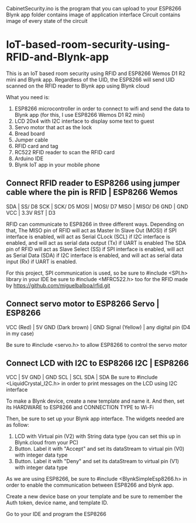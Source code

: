 CabinetSecurity.ino is the program that you can upload to your ESP8266
Blynk app folder contains image of application interface
Circuit contains image of every state of the circuit

# IoT-based-room-security-using-RFID-and-Blynk-app
This is an IoT based room security using RFID and ESP8266 Wemos D1 R2 mini and Blynk app. Regardless of the UID, the ESP8266 will send UID scanned on the RFID reader to Blynk app using Blynk cloud

What you need is:
1. ESP8266 microcontroller in order to connect to wifi and send the data to Blynk app (for this, I use ESP8266 Wemos D1 R2 mini)
2. LCD 20x4 with I2C interface to display some text to guest
3. Servo motor that act as the lock
4. Bread board
5. Jumper cable
6. RFID card and tag
7. RC522 RFID reader to scan the RFID card
8. Arduino IDE
9. Blynk IoT app in your mobile phone

Connect RFID reader to ESP8266 using jumper cable where the pin is
RFID  | ESP8266 Wemos
------------------------
SDA   | SS/ D8
SCK   | SCK/ D5
MOSI  | MOSI/ D7
MISO  | MISO/ D6
GND   | GND 
VCC   | 3.3V
RST   | D3

RFID can communicate to ESP8266 in three different ways. Depending on that, 
The MISO pin of RFID will act as Master In Slave Out (MOSI) if SPI interface is enabled, will act as Serial CLock (SCL) if I2C interface is enabled, and will act as serial data output (Tx) if UART is enabled
The SDA pin of RFID will act as Slave Select (SS) if SPI interface is enabled, will act as Serial Data (SDA) if I2C interface is enabled, and will act as serial data input (Rx) if UART is enabled.

For this project, SPI communication is used, so be sure to #include <SPI.h> library in your IDE
be sure to #include <MFRC522.h> too for the RFID made by https://github.com/miguelbalboa/rfid.git

Connect servo motor to ESP8266
Servo             | ESP8266
---------------------
VCC (Red)         | 5V
GND (Dark brown)  | GND
Signal (Yellow)   | any digital pin (D4 in my case)

Be sure to #include <servo.h> to allow ESP8266 to control the servo motor

Connect LCD with I2C to ESP8266
I2C    | ESP8266
------------------
VCC    | 5V
GND    | GND
SCL    | SCL
SDA    | SDA
Be sure to #include <LiquidCrystal_I2C.h> in order to print messages on the LCD using I2C interface

To make a Blynk device, create a new template and name it. And then, set its HARDWARE to ESP8266 and CONNECTION TYPE to Wi-Fi

Then, be sure to set up your Blynk app interface. The widgets needed are as follow:
1. LCD with Virtual pin (V2) with String data type (you can set this up in Blynk.cloud from your PC)
2. Button. Label it with "Accept" and set its dataStream to virtual pin (V0) with integer data type
3. Button. Label it with "Deny" and set its dataStream to virtual pin (V1) with integer data type

As we are using ESP8266, be sure to #include <BlynkSimpleEsp8266.h> in order to enable the communication between ESP8266 and blynk app.

Create a new device base on your template and be sure to remember the Auth token, device name, and template ID.

Go to your IDE and program the ESP8266
